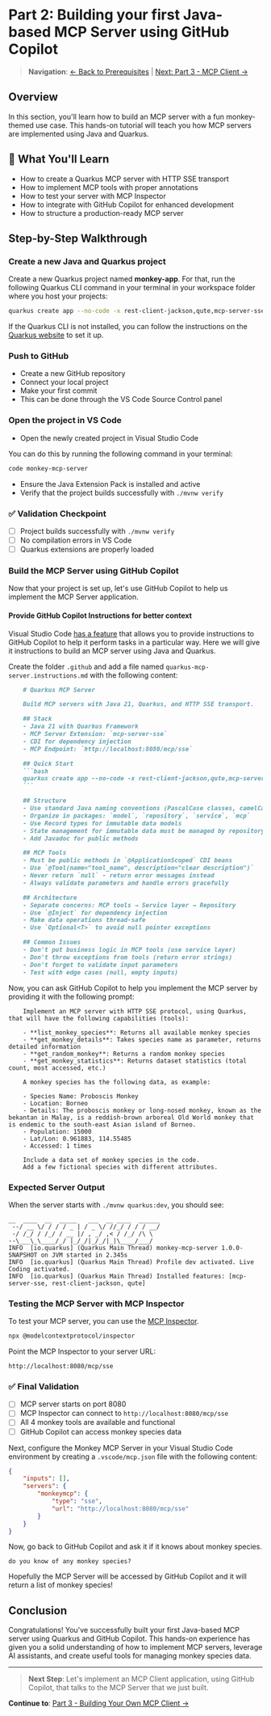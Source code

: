 # Part 2: Building your first Java-based MCP Server using GitHub Copilot

> **Navigation**: [← Back to Prerequisites](00_PROJECT_SETUP.md) | [Next: Part 3 - MCP Client →](02_MCP_CLIENT.md)

## Overview

In this section, you'll learn how to build an MCP server with a fun monkey-themed use case.
This hands-on tutorial will teach you how MCP servers are implemented using Java and Quarkus.

## 🎯 What You'll Learn
- How to create a Quarkus MCP server with HTTP SSE transport
- How to implement MCP tools with proper annotations
- How to test your server with MCP Inspector
- How to integrate with GitHub Copilot for enhanced development
- How to structure a production-ready MCP server

## Step-by-Step Walkthrough

### Create a new Java and Quarkus project

Create a new Quarkus project named **monkey-app**. 
For that, run the following Quarkus CLI command in your terminal in your workspace folder where you host your projects:

```bash
quarkus create app --no-code -x rest-client-jackson,qute,mcp-server-sse monkey-mcp-server
```
If the Quarkus CLI is not installed, you can follow the instructions on the [Quarkus website](https://quarkus.io/guides/cli-tooling) to set it up.

### Push to GitHub

- Create a new GitHub repository
- Connect your local project
- Make your first commit
- This can be done through the VS Code Source Control panel

### Open the project in VS Code

- Open the newly created project in Visual Studio Code

You can do this by running the following command in your terminal:

```bash
code monkey-mcp-server
```

- Ensure the Java Extension Pack is installed and active
- Verify that the project builds successfully with `./mvnw verify`

### ✅ Validation Checkpoint
- [ ] Project builds successfully with `./mvnw verify`
- [ ] No compilation errors in VS Code
- [ ] Quarkus extensions are properly loaded

### Build the MCP Server using GitHub Copilot
Now that your project is set up, let's use GitHub Copilot to help us implement the MCP Server application.

#### Provide GitHub Copilot Instructions for better context

Visual Studio Code [has a feature](https://code.visualstudio.com/docs/copilot/copilot-customization#_use-instructionsmd-files) that allows you to provide instructions to GitHub Copilot to help it perform tasks in a particular way. 
Here we will give it instructions to build an MCP server using Java and Quarkus.

Create the folder `.github` and add a file named `quarkus-mcp-server.instructions.md` with the following content:

```markdown
    # Quarkus MCP Server

    Build MCP servers with Java 21, Quarkus, and HTTP SSE transport.

    ## Stack
    - Java 21 with Quarkus Framework
    - MCP Server Extension: `mcp-server-sse`
    - CDI for dependency injection
    - MCP Endpoint: `http://localhost:8080/mcp/sse`

    ## Quick Start
    ```bash
    quarkus create app --no-code -x rest-client-jackson,qute,mcp-server-sse your-domain-mcp-server
    ```

    ## Structure
    - Use standard Java naming conventions (PascalCase classes, camelCase methods)
    - Organize in packages: `model`, `repository`, `service`, `mcp`
    - Use Record types for immutable data models
    - State management for immutable data must be managed by repository layer
    - Add Javadoc for public methods

    ## MCP Tools
    - Must be public methods in `@ApplicationScoped` CDI beans
    - Use `@Tool(name="tool_name", description="clear description")`
    - Never return `null` - return error messages instead
    - Always validate parameters and handle errors gracefully

    ## Architecture
    - Separate concerns: MCP tools → Service layer → Repository
    - Use `@Inject` for dependency injection
    - Make data operations thread-safe
    - Use `Optional<T>` to avoid null pointer exceptions

    ## Common Issues
    - Don't put business logic in MCP tools (use service layer)
    - Don't throw exceptions from tools (return error strings)
    - Don't forget to validate input parameters
    - Test with edge cases (null, empty inputs)
```

Now, you can ask GitHub Copilot to help you implement the MCP server by providing it with the following prompt:

```plaintext
    Implement an MCP server with HTTP SSE protocol, using Quarkus, that will have the following capabilities (tools):

    - **list_monkey_species**: Returns all available monkey species
    - **get_monkey_details**: Takes species name as parameter, returns detailed information
    - **get_random_monkey**: Returns a random monkey species
    - **get_monkey_statistics**: Returns dataset statistics (total count, most accessed, etc.)
    
    A monkey species has the following data, as example:

    - Species Name: Proboscis Monkey
    - Location: Borneo
    - Details: The proboscis monkey or long-nosed monkey, known as the bekantan in Malay, is a reddish-brown arboreal Old World monkey that is endemic to the south-east Asian island of Borneo.
    - Population: 15000
    - Lat/Lon: 0.961883, 114.55485
    - Accessed: 1 times

    Include a data set of monkey species in the code. 
    Add a few fictional species with different attributes.
```

### Expected Server Output
When the server starts with `./mvnw quarkus:dev`, you should see:
```
__  ____  __  _____   ___  __ ____  ______
 --/ __ \/ / / / _ | / _ \/ //_/ / / / __/
 -/ /_/ / /_/ / __ |/ , _/ ,< / /_/ /\ \
--\___\_\____/_/ |_/_/|_/_/|_|\____/___/
INFO  [io.quarkus] (Quarkus Main Thread) monkey-mcp-server 1.0.0-SNAPSHOT on JVM started in 2.345s
INFO  [io.quarkus] (Quarkus Main Thread) Profile dev activated. Live Coding activated.
INFO  [io.quarkus] (Quarkus Main Thread) Installed features: [mcp-server-sse, rest-client-jackson, qute]
```

### Testing the MCP Server with MCP Inspector

To test your MCP server, you can use the [MCP Inspector](https://github.com/modelcontextprotocol/inspector).

```bash
npx @modelcontextprotocol/inspector
```

Point the MCP Inspector to your server URL:

```
http://localhost:8080/mcp/sse
```

### ✅ Final Validation
- [ ] MCP server starts on port 8080
- [ ] MCP Inspector can connect to `http://localhost:8080/mcp/sse`
- [ ] All 4 monkey tools are available and functional
- [ ] GitHub Copilot can access monkey species data

Next, configure the Monkey MCP Server in your Visual Studio Code environment by creating a `.vscode/mcp.json` file with the following content:

```json
{
    "inputs": [],
    "servers": {
        "monkeymcp": {
            "type": "sse",
            "url": "http://localhost:8080/mcp/sse"
        }
    }
}
```

Now, go back to GitHub Copilot and ask it if it knows about monkey species.

```plaintext
do you know of any monkey species?
```

Hopefully the MCP Server will be accessed by GitHub Copilot and it will return a list of monkey species!

## Conclusion
Congratulations! You've successfully built your first Java-based MCP server using Quarkus and GitHub Copilot.
This hands-on experience has given you a solid understanding of how to implement MCP servers, leverage AI assistants, and create useful tools for managing monkey species data.

---

> **Next Step**: Let's implement an MCP Client application, using GitHub Copilot, that talks to the MCP Server that we just built.

**Continue to**: [Part 3 - Building Your Own MCP Client →](02_MCP_CLIENT.md)